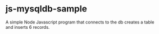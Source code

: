 # js-mysqldb-sample
A simple Node Javascript program that connects to the db creates a table and inserts 6 records.


